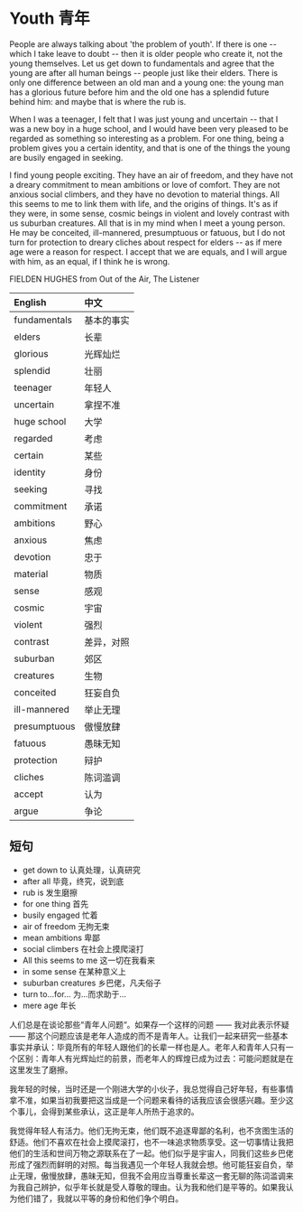 # Youth 青年

People are always talking about 'the problem of youth'. If there is one -- which I take leave to doubt -- then it is older people who create it, not the young themselves. Let us get down to fundamentals and agree that the young are after all human beings -- people just like their elders. There is only one difference between an old man and a young one: the young man has a glorious future before him and the old one has a splendid future behind him: and maybe that is where the rub is.

When I was a teenager, I felt that I was just young and uncertain -- that I was a new boy in a huge school, and I would have been very pleased to be regarded as something so interesting as a problem. For one thing, being a problem gives you a certain identity, and that is one of the things the young are busily engaged in seeking.

I find young people exciting. They have an air of freedom, and they have not a dreary commitment to mean ambitions or love of comfort. They are not anxious social climbers, and they have no devotion to material things. All this seems to me to link them with life, and the origins of things. It's as if they were, in some sense, cosmic beings in violent and lovely contrast with us suburban creatures. All that is in my mind when I meet a young person. He may be conceited, ill-mannered, presumptuous or fatuous, but I do not turn for protection to dreary cliches about respect for elders -- as if mere age were a reason for respect. I accept that we are equals, and I will argue with him, as an equal, if I think he is wrong.

FIELDEN HUGHES from Out of the Air, The Listener

|English|中文|
|:--|:--|
|fundamentals|基本的事实|
|elders|长辈|
|glorious|光辉灿烂|
|splendid|壮丽|
|teenager|年轻人|
|uncertain|拿捏不准|
|huge school|大学|
|regarded|考虑|
|certain|某些|
|identity|身份|
|seeking|寻找|
|commitment|承诺|
|ambitions|野心|
|anxious|焦虑|
|devotion|忠于|
|material|物质|
|sense|感观|
|cosmic|宇宙|
|violent|强烈|
|contrast|差异，对照|
|suburban|郊区|
|creatures|生物|
|conceited|狂妄自负|
|ill-mannered|举止无理|
|presumptuous|傲慢放肆|
|fatuous|愚昧无知|
|protection|辩护|
|cliches|陈词滥调|
|accept|认为|
|argue|争论|

## 短句
* get down to 认真处理，认真研究
* after all 毕竟，终究，说到底
* rub is 发生磨擦
* for one thing 首先
* busily engaged 忙着
* air of freedom 无拘无束
* mean ambitions 卑鄙
* social climbers 在社会上摸爬滚打
* All this seems to me 这一切在我看来
* in some sense 在某种意义上
* suburban creatures 乡巴佬，凡夫俗子
* turn to...for... 为...而求助于...
* mere age 年长

人们总是在谈论那些“青年人问题“。如果存一个这样的问题 —— 我对此表示怀疑 —— 那这个问题应该是老年人造成的而不是青年人。让我们一起来研究一些基本事实并承认：毕竟所有的年轻人跟他们的长辈一样也是人。老年人和青年人只有一个区别：青年人有光辉灿烂的前景，而老年人的辉煌已成为过去：可能问题就是在这里发生了磨擦。

我年轻的时候，当时还是一个刚进大学的小伙子，我总觉得自己好年轻，有些事情拿不准，如果当初我要把这当成是一个问题来看待的话我应该会很感兴趣。至少这个事儿，会得到某些承认，这正是年人所热于追求的。

我觉得年轻人有活力。他们无拘无束，他们既不追逐卑鄙的名利，也不贪图生活的舒适。他们不喜欢在社会上摸爬滚打，也不一味追求物质享受。这一切事情让我把他们的生活和世间万物之源联系在了一起。他们似乎是宇宙人，同我们这些乡巴佬形成了强烈而鲜明的对照。每当我遇见一个年轻人我就会想。他可能狂妄自负，举止无理，傲慢放肆，愚昧无知，但我不会用应当尊重长辈这一套无聊的陈词滥调来为我自己辨护，似乎年长就是受人尊敬的理由。认为我和他们是平等的。如果我认为他们错了，我就以平等的身份和他们争个明白。